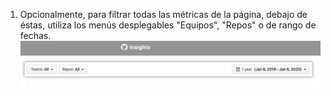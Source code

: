 1. Opcionalmente, para filtrar todas las métricas de la página, debajo de éstas, utiliza los menús desplegables "Equipos", "Repos" o de rango de fechas. ![Menús desplegables de los filtros](/assets/images/help/insights/filter-drop-downs.png)
